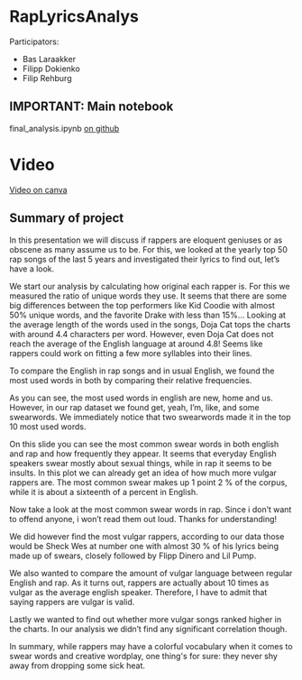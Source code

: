 # RapLyricsAnalys
Participators:
- Bas Laraakker
- Filipp Dokienko
- Filip Rehburg

## IMPORTANT: Main notebook
final_analysis.ipynb [on github](https://github.com/frehburg/RapLyricsAnalysis/blob/rap/final_analysis.ipynb)

# Video
[Video on canva](https://www.canva.com/design/DAFemwUTPh4/38QICNVbL0C-fKpDpnAqGw/watch?utm_content=DAFemwUTPh4&utm_campaign=share_your_design&utm_medium=link&utm_source=shareyourdesignpanel)

## Summary of project 
In this presentation we will discuss if rappers are eloquent geniuses or as obscene as many assume us to be. For this, we looked at the yearly top 50 rap songs of the last 5 years and investigated their lyrics to find out, let’s have a look.

We start our analysis by calculating how original each rapper is. For this we measured the ratio of unique words they use. It seems that there are some big differences between the top performers like Kid Coodie with almost 50% unique words, and the favorite Drake with less than 15%...
Looking at the average length of the words used in the songs, Doja Cat tops the charts with around 4.4 characters per word. However, even Doja Cat does not reach the average of the English language at around 4.8! Seems like rappers could work on fitting a few more syllables into their lines.



To compare the English in rap songs and in usual English, we found the most used words in both by comparing their relative frequencies.

As you can see, the most used words in english are new, home and us. However, in our rap dataset we found get, yeah, I’m, like, and some swearwords. We immediately notice that two swearwords made it in the top 10 most used words.



On this slide you can see the most common swear words in both english and rap and how frequently they appear. It seems that everyday English speakers swear mostly about sexual things, while in rap it seems to be insults. In this plot we can already get an idea of how much more vulgar rappers are. The most common swear makes up 1 point 2 % of the corpus, while it is about a sixteenth of a percent in English.

Now take a look at the most common swear words in rap. Since i don’t want to offend anyone, i won’t read them out loud. Thanks for understanding!

We did however find the most vulgar rappers, according to our data those would be Sheck Wes at number one with almost 30 % of his lyrics being made up of swears, closely followed by Flipp Dinero  and Lil Pump.

We also wanted to compare the amount of vulgar language between regular English and rap. As it turns out, rappers are actually about 10 times as vulgar as the average english speaker. Therefore, I have to admit that saying rappers are vulgar is valid.

Lastly we wanted to find out whether more vulgar songs ranked higher in the charts. In our analysis we didn’t find any significant correlation though.

In summary, while rappers may have a colorful vocabulary when it comes to swear words and creative wordplay, one thing's for sure: they never shy away from dropping some sick heat.
